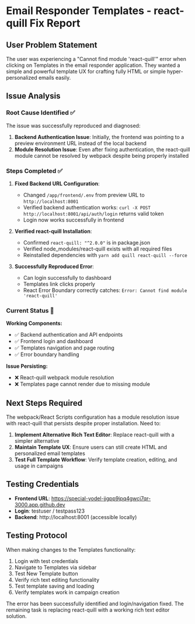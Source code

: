 # Email Responder Templates - react-quill Fix Report

## User Problem Statement

The user was experiencing a "Cannot find module 'react-quill'" error when clicking on Templates in the email responder application. They wanted a simple and powerful template UX for crafting fully HTML or simple hyper-personalized emails easily.

## Issue Analysis

### Root Cause Identified ✅
The issue was successfully reproduced and diagnosed:

1. **Backend Authentication Issue**: Initially, the frontend was pointing to a preview environment URL instead of the local backend
2. **Module Resolution Issue**: Even after fixing authentication, the react-quill module cannot be resolved by webpack despite being properly installed

### Steps Completed ✅

1. **Fixed Backend URL Configuration**:
   - Changed `/app/frontend/.env` from preview URL to `http://localhost:8001`
   - Verified backend authentication works: `curl -X POST http://localhost:8001/api/auth/login` returns valid token
   - Login now works successfully in frontend

2. **Verified react-quill Installation**:
   - Confirmed `react-quill: "^2.0.0"` is in package.json
   - Verified node_modules/react-quill exists with all required files
   - Reinstalled dependencies with `yarn add quill react-quill --force`

3. **Successfully Reproduced Error**:
   - Can login successfully to dashboard
   - Templates link clicks properly
   - React Error Boundary correctly catches: `Error: Cannot find module 'react-quill'`

### Current Status 🔄

**Working Components:**
- ✅ Backend authentication and API endpoints
- ✅ Frontend login and dashboard
- ✅ Templates navigation and page routing
- ✅ Error boundary handling

**Issue Persisting:**
- ❌ React-quill webpack module resolution 
- ❌ Templates page cannot render due to missing module

## Next Steps Required

The webpack/React Scripts configuration has a module resolution issue with react-quill that persists despite proper installation. Need to:

1. **Implement Alternative Rich Text Editor**: Replace react-quill with a simpler alternative
2. **Maintain Template UX**: Ensure users can still create HTML and personalized email templates
3. **Test Full Template Workflow**: Verify template creation, editing, and usage in campaigns

## Testing Credentials

- **Frontend URL**: https://special-yodel-jjgpp9jpq4gwcj7qr-3000.app.github.dev  
- **Login**: testuser / testpass123
- **Backend**: http://localhost:8001 (accessible locally)

## Testing Protocol

When making changes to the Templates functionality:
1. Login with test credentials
2. Navigate to Templates via sidebar
3. Test New Template button
4. Verify rich text editing functionality
5. Test template saving and loading
6. Verify templates work in campaign creation

The error has been successfully identified and login/navigation fixed. The remaining task is replacing react-quill with a working rich text editor solution.